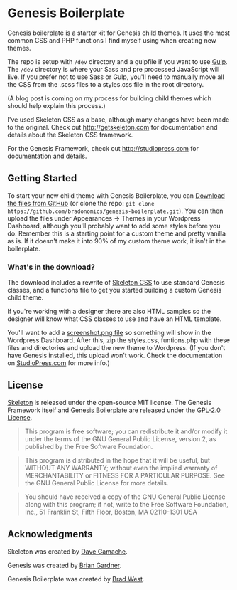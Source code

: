 # Genesis Boilerplate
Genesis boilerplate is a starter kit for Genesis child themes. It uses the most common CSS and PHP functions I find myself using when creating new themes.

The repo is setup with `/dev` directory and a gulpfile if you want to use [Gulp](http://gulpjs.com/). The `/dev` directory is where your Sass and pre processed JavaScript will live. If you prefer not to use Sass or Gulp, you'll need to manually move all the CSS from the .scss files to a styles.css file in the root directory.

(A blog post is coming on my process for building child themes which should help explain this process.)

I've used Skeleton CSS as a base, although many changes have been made to the original. Check out <http://getskeleton.com> for documentation and details about the Skeleton CSS framework.

For the Genesis Framework, check out <http://studiopress.com> for documentation and details.

## Getting Started

To start your new child theme with Genesis Boilerplate, you can [Download the files from GitHub](https://github.com/bradonomics/genesis-boilerplate/archive/master.zip) (or clone the repo: `git clone https://github.com/bradonomics/genesis-boilerplate.git`). You can then upload the files under Appearances -> Themes in your Wordpress Dashboard, although you'll probably want to add some styles before you do. Remember this is a starting point for a custom theme and pretty vanilla as is. If it doesn't make it into 90% of my custom theme work, it isn't in the boilerplate.

### What's in the download?

The download includes a rewrite of [Skeleton CSS](http://getskeleton.com) to use standard Genesis classes, and a functions file to get you started building a custom Genesis child theme.

If you're working with a designer there are also HTML samples so the designer will know what CSS classes to use and have an HTML template.

You'll want to add a [screenshot.png file](http://codex.wordpress.org/Theme_Development#Screenshot) so something will show in the Wordpress Dashboard. After this, zip the styles.css, funtions.php with these files and directories and upload the new theme to Wordpress. (If you don't have Genesis installed, this upload won't work. Check the documentation on [StudioPress.com](http://studiopress.com) for more info.)

## License

[Skeleton](https://github.com/dhg/Skeleton/blob/master/LICENSE.md) is released under the open-source MIT license. The Genesis Framework itself and [Genesis Boilerplate](https://github.com/bradonomics/genesis-boilerplate/blob/master/LICENSE.md) are released under the [GPL-2.0 License](http://www.gnu.org/licenses/gpl-2.0.html).

> This program is free software; you can redistribute it and/or modify
it under the terms of the GNU General Public License, version 2, as
published by the Free Software Foundation.

> This program is distributed in the hope that it will be useful,
but WITHOUT ANY WARRANTY; without even the implied warranty of
MERCHANTABILITY or FITNESS FOR A PARTICULAR PURPOSE.  See the
GNU General Public License for more details.

> You should have received a copy of the GNU General Public License
along with this program; if not, write to the Free Software
Foundation, Inc., 51 Franklin St, Fifth Floor, Boston, MA  02110-1301  USA

## Acknowledgments

Skeleton was created by [Dave Gamache](https://twitter.com/dhg).

Genesis was created by [Brian Gardner](https://twitter.com/bgardner).

Genesis Boilerplate was created by [Brad West](http://bradonomics.com/).

